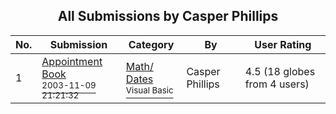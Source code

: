 ﻿<div align="center">

## All Submissions by Casper Phillips

</div>

No.  | Submission | Category | By   | User Rating
---- | ---------- | -------- | ---- | -----------
1 | [Appointment Book<br /><sup>2003-11-09 21:21:32</sup>](https://github.com/Planet-Source-Code/casper-phillips-appointment-book__1-49791) | [Math/ Dates<br /><sup>Visual Basic</sup>](../ByCategory/math-dates__1-37.md) | Casper Phillips | 4.5 (18 globes from 4 users)
